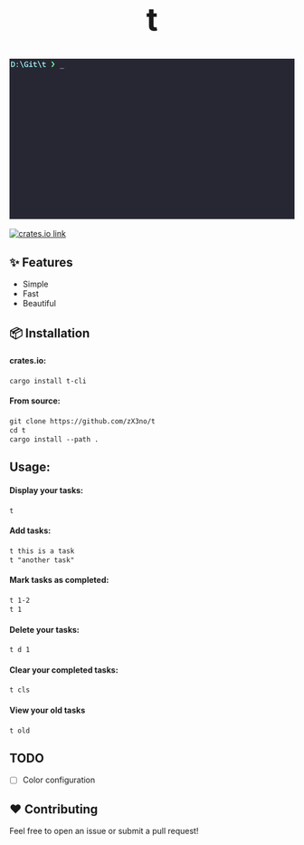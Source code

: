 <h1 align="center" style="font-size: 55px">t</h1>
<!-- <h3 align="center"></h3> -->

<div align="center" style="display:inline">
      <img src="t.gif">
</div>

[<img src="https://img.shields.io/crates/v/t-cli.svg?style=flat-square" alt="crates.io link">](https://crates.io/crates/t-cli)

## ✨ Features
- Simple
- Fast
- Beautiful

## 📦 Installation

#### crates.io:

```
cargo install t-cli
```

#### From source:

```
git clone https://github.com/zX3no/t
cd t
cargo install --path .
```

## Usage:

#### Display your tasks:
```
t
```

#### Add tasks:

```
t this is a task 
t "another task" 
```

#### Mark tasks as completed:

```
t 1-2
t 1
```

#### Delete your tasks:

```
t d 1
```

#### Clear your completed tasks:

```
t cls
```

#### View your old tasks

```
t old
```

## TODO

- [ ] Color configuration

## ❤️ Contributing

Feel free to open an issue or submit a pull request!